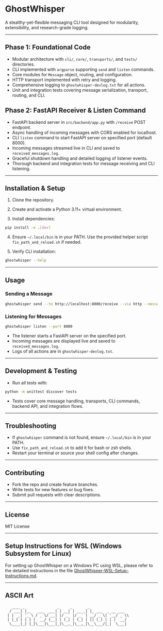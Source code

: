 # GhostWhisper

A stealthy-yet-flexible messaging CLI tool designed for modularity, extensibility, and research-grade logging.

---

## Phase 1: Foundational Code

- Modular architecture with `cli/`, `core/`, `transports/`, and `tests/` directories.
- CLI implemented with `argparse` supporting `send` and `listen` commands.
- Core modules for `Message` object, routing, and configuration.
- HTTP transport implemented with retry and logging.
- Comprehensive logging to `ghostwhisper-devlog.txt` for all actions.
- Unit and integration tests covering message serialization, transport, routing, and CLI.

## Phase 2: FastAPI Receiver & Listen Command

- FastAPI backend server in `src/backend/app.py` with `/receive` POST endpoint.
- Async handling of incoming messages with CORS enabled for localhost.
- CLI `listen` command to start FastAPI server on specified port (default 8000).
- Incoming messages streamed live in CLI and saved to `received_messages.log`.
- Graceful shutdown handling and detailed logging of listener events.
- Thorough backend and integration tests for message receiving and CLI listening.

---

## Installation & Setup

1. Clone the repository.

2. Create and activate a Python 3.11+ virtual environment.

3. Install dependencies:

```bash
pip install -e .[dev]
```

4. Ensure `~/.local/bin` is in your PATH. Use the provided helper script `fix_path_and_reload.sh` if needed.

5. Verify CLI installation:

```bash
ghostwhisper --help
```

---

## Usage

### Sending a Message

```bash
ghostwhisper send --to http://localhost:8000/receive --via http --message "Hello World"
```

### Listening for Messages

```bash
ghostwhisper listen --port 8000
```

- The listener starts a FastAPI server on the specified port.
- Incoming messages are displayed live and saved to `received_messages.log`.
- Logs of all actions are in `ghostwhisper-devlog.txt`.

---

## Development & Testing

- Run all tests with:

```bash
python -m unittest discover tests
```

- Tests cover core message handling, transports, CLI commands, backend API, and integration flows.

---

## Troubleshooting

- If `ghostwhisper` command is not found, ensure `~/.local/bin` is in your PATH.
- Use `fix_path_and_reload.sh` to add it for bash or zsh shells.
- Restart your terminal or source your shell config after changes.

---

## Contributing

- Fork the repo and create feature branches.
- Write tests for new features or bug fixes.
- Submit pull requests with clear descriptions.

---

## License

MIT License

---

## Setup Instructions for WSL (Windows Subsystem for Linux)

For setting up GhostWhisper on a Windows PC using WSL, please refer to the detailed instructions in the file [GhostWhisper-WSL-Setup-Instructions.md](./GhostWhisper-WSL-Setup-Instructions.md).

---

## ASCII Art

```
   ____ _               _     _       _                 
  / ___| |__   ___  ___| | __| | __ _| |_ ___  _ __ ___ 
 | |  _| '_ \ / _ \/ __| |/ _` |/ _` | __/ _ \| '__/ _ \\
 | |_| | | | |  __/ (__| | (_| | (_| | || (_) | | |  __/
  \____|_| |_|\___|\___|_|\__,_|\__,_|\__\___/|_|  \___|
